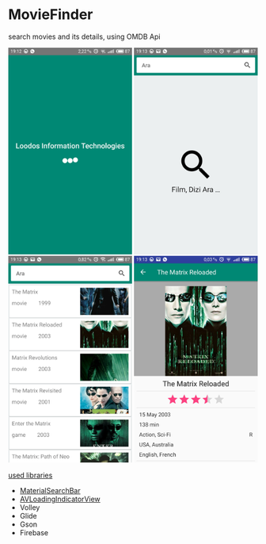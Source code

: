 # MovieFinder
search movies and its details, using OMDB Api

<p>
  <img src="https://github.com/sinancakir/MovieFinder/blob/master/art/splash.jpg" width="250"/>
  <img src="https://github.com/sinancakir/MovieFinder/blob/master/art/empty_view.jpg" width="250"/>
  </br>
  <img src="https://github.com/sinancakir/MovieFinder/blob/master/art/list_movies.jpg" width="250"/>
  <img src="https://github.com/sinancakir/MovieFinder/blob/master/art/movie_detail.jpg" width="250"/>
</p>

<u>used libraries</u>
<ul>
  <li><a href="https://github.com/mancj/MaterialSearchBar" target="_blank">MaterialSearchBar</a></li>
  <li><a href="https://github.com/81813780/AVLoadingIndicatorView" target="_blank">AVLoadingIndicatorView</a></li>
  <li>Volley</li>
  <li>Glide</li>
  <li>Gson</li>
  <li>Firebase</li>
</ul>
